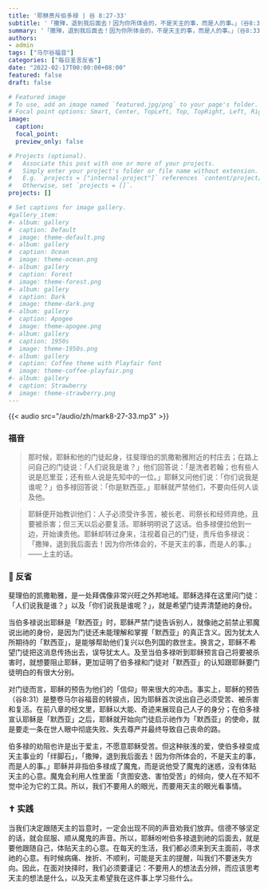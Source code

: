 ```yaml
---
title: '耶稣责斥伯多禄 | 谷 8:27-33'
subtitle: '「撒殚，退到我后面去！因为你所体会的，不是天主的事，而是人的事。」（谷8:33）'
summary: '「撒殚，退到我后面去！因为你所体会的，不是天主的事，而是人的事。」（谷8:33）'
authors:
- admin
tags: ["马尔谷福音"]
categories: ["每日圣言反省"]
date: "2022-02-17T00:00:00+08:00"
featured: false
draft: false

# Featured image
# To use, add an image named `featured.jpg/png` to your page's folder.
# Focal point options: Smart, Center, TopLeft, Top, TopRight, Left, Right, BottomLeft, Bottom, BottomRight
image:
  caption:
  focal_point:
  preview_only: false

# Projects (optional).
#   Associate this post with one or more of your projects.
#   Simply enter your project's folder or file name without extension.
#   E.g. `projects = ["internal-project"]` references `content/project/deep-learning/index.md`.
#   Otherwise, set `projects = []`.
projects: []

# Set captions for image gallery.
#gallery_item:
#- album: gallery
#  caption: Default
#  image: theme-default.png
#- album: gallery
#  caption: Ocean
#  image: theme-ocean.png
#- album: gallery
#  caption: Forest
#  image: theme-forest.png
#- album: gallery
#  caption: Dark
#  image: theme-dark.png
#- album: gallery
#  caption: Apogee
#  image: theme-apogee.png
#- album: gallery
#  caption: 1950s
#  image: theme-1950s.png
#- album: gallery
#  caption: Coffee theme with Playfair font
#  image: theme-coffee-playfair.png
#- album: gallery
#  caption: Strawberry
#  image: theme-strawberry.png
---
```


{{< audio src="/audio/zh/mark8-27-33.mp3" >}}

### 福音
> 那时候，耶稣和他的门徒起身，往斐理伯的凯撒勒雅附近的村庄去；在路上问自己的门徒说：「人们说我是谁？」他们回答说：「是洗者若翰；也有些人说是厄里亚；还有些人说是先知中的一位。」耶稣又问他们说：「你们说我是谁呢？」伯多禄回答说：「你是默西亚。」耶稣就严禁他们，不要向任何人谈及他。

> 耶稣便开始教训他们：人子必须受许多苦，被长老、司祭长和经师弃绝，且要被杀害；但三天以后必要复活。耶稣明明说了这话。伯多禄便拉他到一边，开始谏责他。耶稣却转过身来，注视着自己的门徒，责斥伯多禄说：「撒殚，退到我后面去！因为你所体会的，不是天主的事，而是人的事。」——上主的话。

### :speech_balloon: 反省
斐理伯的凯撒勒雅，是一处拜偶像非常兴旺之外邦地域。耶稣选择在这里问门徒：「人们说我是谁？」以及「你们说我是谁呢？」，就是希望门徒弄清楚祂的身份。

当伯多禄说出耶稣是「默西亚」时，耶稣严禁门徒告诉别人，就像祂之前禁止邪魔说出祂的身份，是因为门徒还未能理解和掌握「默西亚」的真正含义。因为犹太人所期待的「默西亚」，是能够帮助他们复兴以色列国的救世主。换言之，耶稣不希望门徒把这消息传扬出去，误导犹太人。及至当伯多禄听到耶稣预言自己将要被杀害时，就想要阻止耶稣，更加证明了伯多禄和门徒对「默西亚」的认知跟耶稣要门徒明白的有很大分别。

对门徒而言，耶稣的预告为他们的「信仰」带来很大的冲击。事实上，耶稣的预告（谷8:31）是整卷马尔谷福音的转捩点，因为耶稣首次说出自己必须受苦、被杀害和复活。在前八章的经文里，耶稣以大能、奇迹来展现自己人子的身分；在伯多禄宣认耶稣是「默西亚」之后，耶稣就开始向门徒启示祂作为「默西亚」的使命，就是要走一条在世人眼中彻底失败、失去尊严并最终导致自己丧命的路。

伯多禄的劝阻也许是出于爱主，不愿意耶稣受苦。但这种肤浅的爱，使伯多禄变成天主事业的「绊脚石」，「撒殚，退到我后面去！因为你所体会的，不是天主的事，而是人的事。」耶稣并非指伯多禄成了魔鬼，而是说他受了魔鬼的迷惑，没有体贴天主的心意。魔鬼会利用人性里面「贪图安逸、害怕受苦」的倾向，使人在不知不觉中沦为它的工具。所以，我们不要用人的眼光，而要用天主的眼光看事情。

### :latin_cross: 实践
当我们决定跟随天主的旨意时，一定会出现不同的声音劝我们放弃。信德不够坚定的话，就会屈服、顺从魔鬼的声音。所以，耶稣吩咐伯多禄退到祂的后面去，就是要他跟随自己，体贴天主的心意。在每天的生活，我们都必须来到天主面前，寻求祂的心意。有时候病痛、挫折、不顺利，可能是天主的提醒，叫我们不要迷失方向。因此，在面对抉择时，我们必须要谨记：不要用人的想法去分辨，而应该思考天主的想法是什么，以及天主希望我在这件事上学习些什么。
